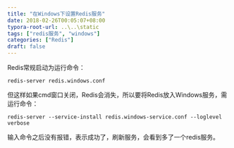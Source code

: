 ```yaml
---
title: "在Windows下设置Redis服务"
date: 2018-02-26T00:05:07+08:00
typora-root-url: ..\..\static
tags: ["redis服务", "windows"]
categories: ["Redis"]
draft: false
---
```


Redis常规启动为运行命令：

```shell
redis-server redis.windows.conf
```

但这样如果cmd窗口关闭，Redis会消失，所以要将Redis放入Windows服务，需运行命令：

```shell
redis-server --service-install redis.windows-service.conf --loglevel verbose
```

输入命令之后没有报错，表示成功了，刷新服务，会看到多了一个redis服务。